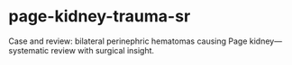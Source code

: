 # page-kidney-trauma-sr
Case and review: bilateral perinephric hematomas causing Page kidney—systematic review with surgical insight.
